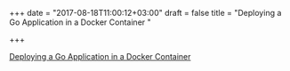 +++
date = "2017-08-18T11:00:12+03:00"
draft = false
title = "Deploying a Go Application in a Docker Container  "

+++

<p><a href="https://flaviocopes.com/golang-docker/">Deploying a Go Application in a Docker Container  </a></p>

